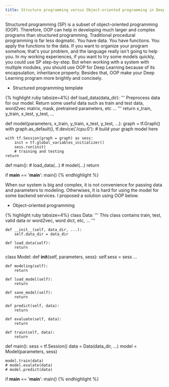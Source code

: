 ```yaml
---
title: Structure programming versus Object-oriented programming in Deep Learning
---
```


Structured programming (SP) is a subset of object-oriented programming (OOP).
Therefore, OOP can help in developing much larger and complex programs than structured programming.
Traditional procedural programming is far less dogmatic. You have data. You have functions. You apply the functions to the data.
If you want to organize your program somehow, that's your problem, and the language really isn't going to help you.
In my working experiences, if you want to try some models quickly, you could use SP step-by-step.
But when working with a system with multiple modules, you should use OOP for Deep Learning because of its encapsulation, inheritance property.
Besides that, OOP make your Deep Learning program more brightly and concisely.

* Structured programming template

{% highlight ruby tabsize=4%}
def load_data(data_dir):
    '''
    Preprocess data for our model.
    Return some useful data such as train and test data,
    word2vec matrix, mask, pretrained parameters, etc ...
    '''
    return x_train, y_train, x_test, y_test, ...

def model(parameters, x_train, y_train, x_test, y_test, ...):
    graph = tf.Graph()
    with graph.as_default(), tf.device('/cpu:0'):
        # build your graph model here
    
    with tf.Session(graph = graph) as sess:
        init = tf.global_variables_initializer()
        sess.run(init)
        # training and testing
    return
        
def main():
    # load_data(...)
    # model(...)
    return
    
if __main__ == '__main__':
    main()
{% endhighlight %}

When our system is big and complex, it is not convenience for passing data and parameters to modeling.
Otherwises, It is hard for using the model for some backend services. I proposed a solution using OOP below.

* Object-oriented programming

{% highlight ruby tabsize=4%}
class Data:
    '''
    This class contains train, test, valid data or word2vec, word dict, etc, ...
    '''
	
    def __init__(self, data_dir, ...):
        self.data_dir = data_dir
        
    def load_data(self):
        return
        
class Model:
    def __init__(self, parameters, sess):
        self.sess = sess
        ...
        
    def modeling(self):
	    return
		
    def load_model(self):
	    return
		
    def save_model(self):
        return
		
    def predict(self, data):
        return
		
    def evaluate(self, data):
        return
		
    def train(self, data):
        return
		
def main():
    sess = tf.Session()
    data = Data(data_dir, ...)
    model = Model(parameters, sess)
    
    model.train(data)
    # model.evalate(data)
    # model.predict(data)
    
if __main__ == '__main__':
    main()
{% endhighlight %}
